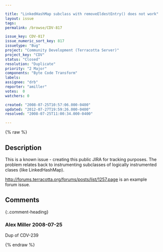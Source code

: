 ```yaml
---

title: "LinkedHashMap subclass with removeEldestEntry() does not work"
layout: issue
tags: 
permalink: /browse/CDV-817

issue_key: CDV-817
issue_numeric_sort_key: 817
issuetype: "Bug"
project: "Community Development (Terracotta Server)"
project_key: "CDV"
status: "Closed"
resolution: "Duplicate"
priority: "2 Major"
components: "Byte Code Transform"
labels: 
assignee: "drb"
reporter: "amiller"
votes:  0
watchers: 0

created: "2008-07-25T10:57:06.000-0400"
updated: "2012-07-27T19:59:26.000-0400"
resolved: "2008-07-25T11:00:34.000-0400"

---
```




{% raw %}



## Description

<div markdown="1" class="description">

This is a known issue - creating this public JIRA for tracking purposes.  The problem relates back to instrumenting subclasses of logically instrumented clases (like LinkedHashMap).

http://forums.terracotta.org/forums/posts/list/1257.page is an example forum issue.  

</div>

## Comments


{:.comment-heading}
### **Alex Miller** <span class="date">2008-07-25</span>

<div markdown="1" class="comment">

Dup of CDV-239

</div>



{% endraw %}
